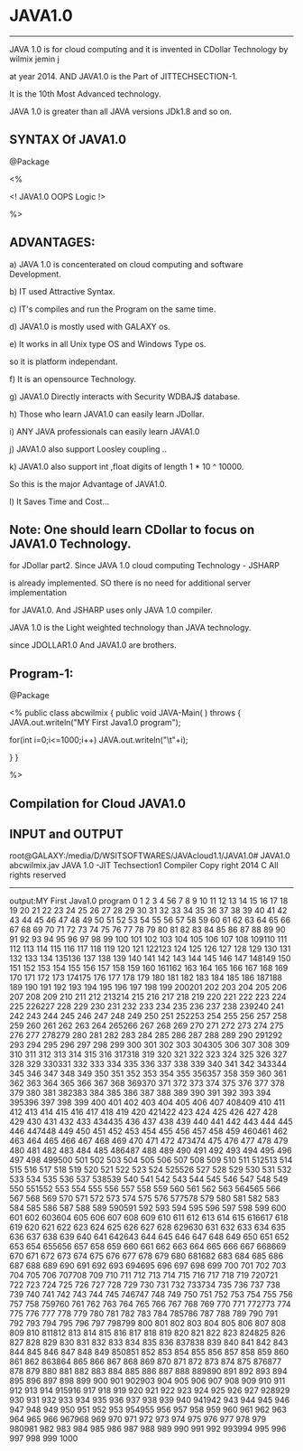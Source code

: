 # JAVA1.0
-----------

   JAVA 1.0   is  for  cloud computing  and  it   is    invented   in  CDollar Technology  by    wilmix  jemin  j  
   
   at  year  2014.  AND  JAVA1.0   is  the   Part  of  JITTECHSECTION-1.
   
 It   is   the   10th  Most  Advanced  technology.
 
 JAVA 1.0   is  greater  than   all  JAVA  versions JDk1.8  and  so on.
 
 
 

 
 SYNTAX  Of  JAVA1.0
 -------------------
 
 
 <JAVA>

 @Package

 <%

 <!  JAVA1.0  OOPS  Logic  !>

%>

</JAVA>
 
 
 
 ADVANTAGES:
 ----------
 
 a)   JAVA  1.0  is  concenterated   on  cloud   computing  and  software  Development.
 
 
 b)  IT   used   Attractive   Syntax.
 
 c)  IT's  compiles  and  run    the   Program   on  the  same  time.
 
 
 d) JAVA1.0   is  mostly  used   with  GALAXY  os.
 
 e)  It   works  in  all   Unix  type  OS   and   Windows  Type  os.
 
 so  it  is   platform  independant.
 
 f)  It  is  an opensource  Technology.
 
 g)  JAVA1.0   Directly  interacts  with  Security  WDBAJ$  database.
 
 h)   Those   who  learn   JAVA1.0   can  easily   learn  JDollar.
 
 i)  ANY  JAVA   professionals  can  easily   learn  JAVA1.0
 
 j)  JAVA1.0  also  support  Loosley  coupling  ..
 
 k)  JAVA1.0  also  support  int ,float  digits  of  length  1 * 10  ^ 10000.
 
 So  this  is  the  major   Advantage  of  JAVA1.0.
 
 l)  It  Saves  Time  and  Cost...
 
 
 
 Note:  One   should  learn   CDollar  to  focus   on JAVA1.0  Technology.
 ----

 for  JDollar  part2. Since  JAVA 1.0  cloud  computing   Technology - JSHARP
 
 is   already   implemented. SO  there  is  no need  for  additional server implementation
 
 for  JAVA1.0. And  JSHARP  uses  only  JAVA 1.0 compiler.
 
 
 JAVA 1.0  is  the Light   weighted   technology  than   JAVA technology.
 
 since   JDOLLAR1.0   And  JAVA1.0   are  brothers.
 
 
 Program-1:
 ----------
 
 <JAVA>

 @Package

 <%
public  class  abcwilmix
{
public void  JAVA-Main( )  throws  <EXE>
{
JAVA.out.writeln("MY  First  Java1.0 program");

for(int  i=0;i<=1000;i++)
JAVA.out.writeln("\t"+i);

}
}

%>

</JAVA>
 
 
 
 Compilation   for  Cloud  JAVA1.0
 ---------------------------------
 
 INPUT  and  OUTPUT
 -----------------
 
root@GALAXY:/media/D/WSITSOFTWARES/JAVAcloud1.1/JAVA1.0# JAVA1.0 abcwilmix.jav
JAVA 1.0 -JIT Techsection1  Compiler Copy right  2014 C All  rights  reserved
      

*********************************************************************************************
output:MY  First  Java1.0 program   0       1       2       3       4  56       7       8       9       10      11      12      13      14      15      16      17      18 19       20      21      22      23      24      25      26      27      28      29      30      31 32       33      34      35      36      37      38      39      40      41      42      43      44 45       46      47      48      49      50      51      52      53      54      55      56      57 58       59      60      61      62      63      64      65      66      67      68      69      70 71       72      73      74      75      76      77      78      79      80      81      82      83 84       85      86      87      88      89      90      91      92      93      94      95      96 97       98      99      100     101     102     103     104     105     106     107     108     109110      111     112     113     114     115     116     117     118     119     120     121     122123      124     125     126     127     128     129     130     131     132     133     134     135136      137     138     139     140     141     142     143     144     145     146     147     148149      150     151     152     153     154     155     156     157     158     159     160     161162      163     164     165     166     167     168     169     170     171     172     173     174175      176     177     178     179     180     181     182     183     184     185     186     187188      189     190     191     192     193     194     195     196     197     198     199     200201      202     203     204     205     206     207     208     209     210     211     212     213214      215     216     217     218     219     220     221     222     223     224     225     226227      228     229     230     231     232     233     234     235     236     237     238     239240      241     242     243     244     245     246     247     248     249     250     251     252253      254     255     256     257     258     259     260     261     262     263     264     265266      267     268     269     270     271     272     273     274     275     276     277     278279      280     281     282     283     284     285     286     287     288     289     290     291292      293     294     295     296     297     298     299     300     301     302     303     304305      306     307     308     309     310     311     312     313     314     315     316     317318      319     320     321     322     323     324     325     326     327     328     329     330331      332     333     334     335     336     337     338     339     340     341     342     343344      345     346     347     348     349     350     351     352     353     354     355     356357      358     359     360     361     362     363     364     365     366     367     368     369370      371     372     373     374     375     376     377     378     379     380     381     382383      384     385     386     387     388     389     390     391     392     393     394     395396      397     398     399     400     401     402     403     404     405     406     407     408409      410     411     412     413     414     415     416     417     418     419     420     421422      423     424     425     426     427     428     429     430     431     432     433     434435      436     437     438     439     440     441     442     443     444     445     446     447448      449     450     451     452     453     454     455     456     457     458     459     460461      462     463     464     465     466     467     468     469     470     471     472     473474      475     476     477     478     479     480     481     482     483     484     485     486487      488     489     490     491     492     493     494     495     496     497     498     499500      501     502     503     504     505     506     507     508     509     510     511     512513      514     515     516     517     518     519     520     521     522     523     524     525526      527     528     529     530     531     532     533     534     535     536     537     538539      540     541     542     543     544     545     546     547     548     549     550     551552      553     554     555     556     557     558     559     560     561     562     563     564565      566     567     568     569     570     571     572     573     574     575     576     577578      579     580     581     582     583     584     585     586     587     588     589     590591      592     593     594     595     596     597     598     599     600     601     602     603604      605     606     607     608     609     610     611     612     613     614     615     616617      618     619     620     621     622     623     624     625     626     627     628     629630      631     632     633     634     635     636     637     638     639     640     641     642643      644     645     646     647     648     649     650     651     652     653     654     655656      657     658     659     660     661     662     663     664     665     666     667     668669      670     671     672     673     674     675     676     677     678     679     680     681682      683     684     685     686     687     688     689     690     691     692     693     694695      696     697     698     699     700     701     702     703     704     705     706     707708      709     710     711     712     713     714     715     716     717     718     719     720721      722     723     724     725     726     727     728     729     730     731     732     733734      735     736     737     738     739     740     741     742     743     744     745     746747      748     749     750     751     752     753     754     755     756     757     758     759760      761     762     763     764     765     766     767     768     769     770     771     772773      774     775     776     777     778     779     780     781     782     783     784     785786      787     788     789     790     791     792     793     794     795     796     797     798799      800     801     802     803     804     805     806     807     808     809     810     811812      813     814     815     816     817     818     819     820     821     822     823     824825      826     827     828     829     830     831     832     833     834     835     836     837838      839     840     841     842     843     844     845     846     847     848     849     850851      852     853     854     855     856     857     858     859     860     861     862     863864      865     866     867     868     869     870     871     872     873     874     875     876877      878     879     880     881     882     883     884     885     886     887     888     889890      891     892     893     894     895     896     897     898     899     900     901     902903      904     905     906     907     908     909     910     911     912     913     914     915916      917     918     919     920     921     922     923     924     925     926     927     928929      930     931     932     933     934     935     936     937     938     939     940     941942      943     944     945     946     947     948     949     950     951     952     953     954955      956     957     958     959     960     961     962     963     964     965     966     967968      969     970     971     972     973     974     975     976     977     978     979     980981      982     983     984     985     986     987     988     989     990     991     992     993994      995     996     997     998     999     1000

